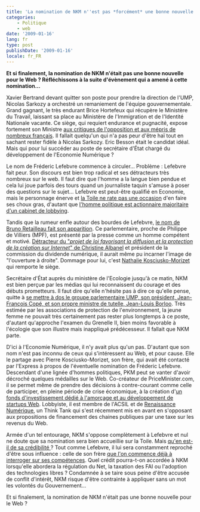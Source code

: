 ```yaml
---
title: 'La nomination de NKM n''est pas *forcément* une bonne nouvelle'
categories:
    - Politique
    - web
date: '2009-01-16'
lang: fr
type: post
publishDate: '2009-01-16'
locale: fr_FR
---
```


**Et si finalement, la nomination de NKM n'était pas une bonne nouvelle pour le Web&nbsp;? Réfléchissons à la suite d'évènement qui a amené à cette nomination…**

Xavier Bertrand devant quitter son poste pour prendre la direction de l'UMP, Nicolas Sarkozy a orchestré un remaniement de l'équipe gouvernementale. Grand gagnant, le très endurant Brice Hortefeux qui récupère le Ministère du Travail, laissant sa place au Ministère de l'Immigration et de l'Identité Nationale vacante. Ce siège, qui requiert endurance et pugnacité, expose fortement son Ministre [aux critiques de l'opposition et aux mépris de nombreux français](http://www.lefigaro.fr/flash-actu/2009/01/14/01011-20090114FILWWW00511-bilan-immigration-truque-et-inhumain.php). Il fallait quelqu'un qui n'a pas peur d'être haï tout en sachant rester fidèle à Nicolas Sarkozy. Eric Besson était le candidat idéal. Mais qui pour lui succéder au poste de secrétaire d'État chargé du développement de l'Economie Numérique&nbsp;?

Le nom de Fréderic Lefebvre commence à circuler… Problème&nbsp;: Lefebvre fait peur. Son discours est bien trop radical et ses détracteurs très nombreux sur le web. Il faut dire que l'homme a la langue bien pendue et cela lui joue parfois des tours quand un journaliste taquin s'amuse à poser des questions sur le sujet… Lefebvre est peut-être qualifié en Economie, mais le personnage énerve et [la Toile ne rate pas une occasion](http://blog.lefigaro.fr/hightech/2008/12/quand-frederic-lefebvre-pille.html) d'en faire ses choux gras, d'autant que [l'homme politique est actionnaire majoritaire d'un cabinet de lobbying](http://www.lexpress.fr/actualite/politique/a-la-crois-eacute-e-des-couloirs_480371.html).

Tandis que la rumeur enfle autour des bourdes de Lefebvre, [le nom de Bruno Retailleau fait son apparition](http://www.authueil.org/?2009/01/13/1168-on-echapperait-au-pire). Ce parlementaire, proche de Philippe de Villiers (MPF), est présenté par la presse comme un homme compétent et motivé. [Détracteur du "_projet de loi favorisant la diffusion et la protection de la création sur Internet_" de Christine Albanel](http://web.archive.org/web/20130806144114///www.journaldunet.com:80/ebusiness/le-net/loi-creation-et-internet-1008.shtml) et président de la commission du dividende numérique, il aurait même pu incarner l'image de "l'ouverture à droite". Dommage pour lui, c'est [Nathalie Kosciusko-Morizet](http://fr.wikipedia.org/wiki/Nathalie_Kosciusko-Morizet) qui remporte le siège.

Secrétaire d'État auprès du ministère de l'Ecologie jusqu'à ce matin, NKM est bien perçue par les médias qui lui reconnaissent du courage et des débuts prometteurs. Il faut dire qu'elle n'hésite pas à dire ce qu'elle pense, quitte à [se mettre à dos le groupe parlementaire UMP, son président, Jean-François Copé, et son propre ministre de tutelle, Jean-Louis Borloo](http://www.lefigaro.fr/politique/2008/04/10/01002-20080410ARTFIG00008-ogm-kosciusko-morizet-seme-le-trouble.php). Très estimée par les associations de protection de l'environnement, la jeune femme ne pouvait très certainement pas rester plus longtemps à ce poste, d'autant qu'approche l'examen du Grenelle II, bien moins favorable à l'écologie que son illustre mais inappliqué prédécesseur. Il fallait que NKM parte.

D'ici à l'Economie Numérique, il n'y avait plus qu'un pas. D'autant que son nom n'est pas inconnu de ceux qui s'intéressent au Web, et pour cause. Elle le partage avec Pierre Kosciusko-Morizet, son frère, qui avait été contacté par l'Express à propos de l'éventuelle nomination de Fréderic Lefebvre. Descendant d'une lignée d'hommes politiques, PKM peut se vanter d'avoir décroché quelques médailles sur le Web. Co-créateur de PriceMinister.com, il se permet même de prendre des décisions à contre-courant comme celle de participer, en pleine période de crise économique, à la création d'[un fonds d'investissement dédié à l'amorçage et au développement de startups Web](http://www.isai.fr/). Lobbyiste, il est membre de l'ACSIL et de [Renaissance Numérique](http://www.renaissancenumerique.org/), un Think Tank qui s'est récemment mis en avant en s'opposant  aux propositions de financement des chaines publiques par une taxe sur les revenus du Web.

Armée d'un tel entourage, NKM s'oppose complètement à Lefebvre et nul ne doute que sa nomination sera bien accueillie sur la Toile. Mais [qu'en est-il de sa crédibilité ](http://www.liberation.fr/politiques/2009/01/15/nkm-a-l-economie-numerique-conflit-d-interet_302835)? Tout comme Lefebvre, il lui sera constamment reproché d'être sous influence&nbsp;: celle de son frère [que l'on commence déjà à interroger sur ses compétences](http://www.lexpress.fr/actualite/politique/nathalie-kosciusko-morizet-connait-bien-internet-selon-son-frere_731958.html). Quel crédit pourra-t-on accordée à NKM lorsqu'elle abordera la régulation du Net, la taxation des FAI ou l'adoption des technologies libres&nbsp;? Condamnée à se taire sous peine d'être accusée de conflit d'intérêt, NKM risque d'être contrainte à appliquer sans un mot les volontés du Gouvernement…

Et si finalement, la nomination de NKM n'était pas une bonne nouvelle pour le Web&nbsp;?